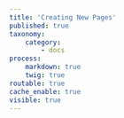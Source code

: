 ```yaml
---
title: 'Creating New Pages'
published: true
taxonomy:
    category:
        - docs
process:
    markdown: true
    twig: true
routable: true
cache_enable: true
visible: true
---
```

